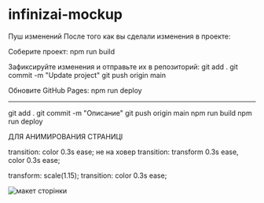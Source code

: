 # infinizai-mockup

Пуш изменений
После того как вы сделали изменения в проекте:

Соберите проект:
npm run build

Зафиксируйте изменения и отправьте их в репозиторий:
git add .
git commit -m "Update project"
git push origin main

Обновите GitHub Pages:
npm run deploy

---

git add .
git commit -m "Описание"
git push origin main
npm run build
npm run deploy

ДЛЯ АНИМИРОВАНИЯ СТРАНИЦІ

transition: color 0.3s ease;
не на ховер
transition: transform 0.3s ease, color 0.3s ease;

transform: scale(1.15);
transition: color 0.3s ease;

![макет сторінки](./src/image/layout.jpg)
